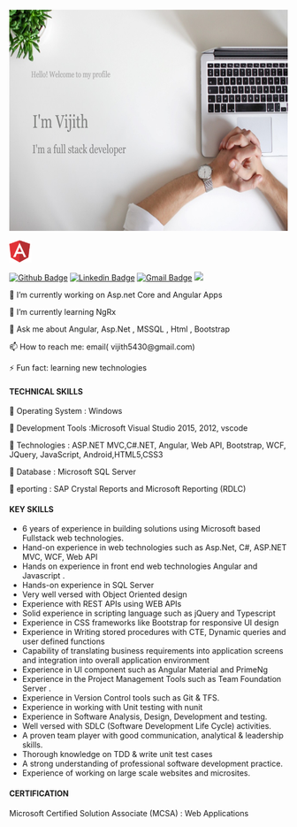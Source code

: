 
<p align="left">
<img src="https://github.com/VijithP/vijithp/blob/master/gitHubBagd.jpg" width="700" height="400")
</p>

<p align="left">
<img src="https://github.com/VijithP/vijithp/blob/master/angular.png" alt="angular" width="40" height="40"/> 
</p>

[![Github Badge](https://img.shields.io/badge/-Github-242A2D?style=flat-square&logo=Github&logoColor=white&link=https://github.com/VijithP)](https://github.com/VijithP)
[![Linkedin Badge](https://img.shields.io/badge/-Linkedin-0077B5?style=flat-square&logo=Linkedin&logoColor=white&link=https://www.linkedin.com/in/vijith-pv-0976ab88/)](https://www.linkedin.com/in/vijith-pv-0976ab88/) 
[![Gmail Badge](https://img.shields.io/badge/Gmail-c5392a?style=flat-square&logo=Gmail&logoColor=white&link=mailto:vijith5430@gmail.com)](mailto:vijith5430@gmail.com)
![](https://komarev.com/ghpvc/?username=vijithpe&color=green)



<p> 🔭 I’m currently working on Asp.net Core and Angular Apps </p>
<p> 🌱 I’m currently learning NgRx </p>
<p> 💬 Ask me about Angular, Asp.Net , MSSQL , Html , Bootstrap </p>
<p> 📫 How to reach me: email( vijith5430@gmail.com) </p>
<p> ⚡ Fun fact: learning new technologies </p>


#### TECHNICAL SKILLS 

<p>🔭 Operating System  :	 Windows </p>
<p>🔭 Development Tools :Microsoft Visual Studio 2015, 2012, vscode </p>
<p>🔭 Technologies    	 : ASP.NET MVC,C#.NET, Angular, Web API, Bootstrap, WCF, JQuery, JavaScript, Android,HTML5,CSS3 </p>
<p>🔭 Database          : Microsoft  SQL Server </p>
<p>🔭 eporting          : SAP Crystal Reports and Microsoft Reporting (RDLC) </p>

#### KEY SKILLS 
- 6 years of experience in building solutions using Microsoft based Fullstack web technologies.
- Hand-on experience in  web technologies such as Asp.Net, C#, ASP.NET MVC, WCF,  Web API
- Hands on experience in front end web technologies  Angular and Javascript .
- Hands-on experience in SQL Server
- Very well versed with Object Oriented design
- Experience with REST APIs using WEB APIs   
- Solid experience in scripting language such as  jQuery and Typescript 
- Experience in CSS frameworks like Bootstrap for responsive UI design
- Experience in Writing stored procedures with CTE, Dynamic queries and user defined functions
- Capability of translating business requirements into application screens and integration into overall application environment
- Experience in UI component such as Angular Material and PrimeNg
- Experience in the Project Management Tools  such as Team Foundation Server . 
- Experience in  Version Control tools such as Git & TFS.
- Experience in working with Unit testing with nunit
- Experience in Software  Analysis,  Design, Development and testing.
- Well versed with SDLC (Software Development Life Cycle) activities. 
- A proven team player with good communication, analytical & leadership skills.
- Thorough knowledge on TDD & write unit test cases
- A strong understanding of professional software development practice. 
- Experience of working on large scale websites and microsites.

#### CERTIFICATION
<p> Microsoft Certified Solution Associate (MCSA) : Web Applications </p>

  


<!--
**VijithP/vijithp** is a ✨ _special_ ✨ repository because its `README.md` (this file) appears on your GitHub profile.

Here are some ideas to get you started:

- 🔭 I’m currently working on Asp.net Core and Angular Apps
- 🌱 I’m currently learning NgRx
- 💬 Ask me about Angular, Asp.Net , MSSQL , Html , Bootstrap
- 📫 How to reach me: email( vijith5430@gmail.com)
- ⚡ Fun fact: learning new technologies
-->
